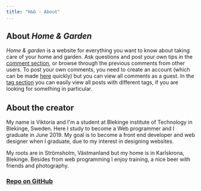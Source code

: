 ```yaml
---
title: "H&G - About"
...
```


## About *Home & Garden*
*Home & garden* is a website for everything you want to know about taking care of your home and garden. Ask questions and post
your own tips in the [comment section](comments), or browse through the previous comments from other users. To post your own
comments, you need to create an account (which can be made [here](user/create) quickly) but you can view all comments as a guest.
In the [tag section](comments/tags) you can easily view all posts with different tags, if you are looking for something in particular.

## About the creator
My name is Viktoria and I'm a student at Blekinge institute of Technology in Blekinge, Sweden. Here I study to become a Web programmer
and I graduate in June 2019. My goal is to become a front end developer and web designer when I graduate, due to my interest in
designing websites.

My roots are in Strömsholm, Västmanland but my home is in Karlskrona, Blekinge. Besides from web programming I enjoy training,
a nice beer with friends and photography.

### [Repo on GitHub](https://github.com/vihd14/ramverk1-project)
